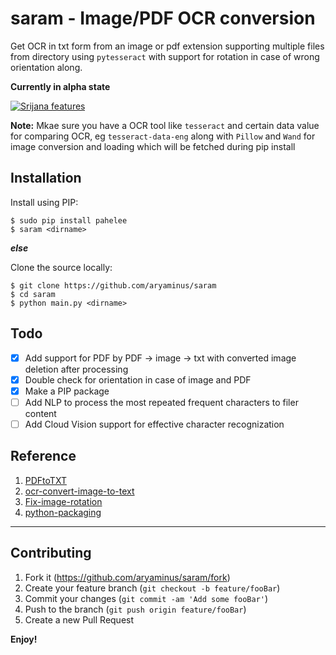 # saram - Image/PDF OCR conversion
Get OCR in txt form from an image or pdf extension supporting multiple files from directory using `pytesseract` with support for rotation in case of wrong orientation along.

**Currently in alpha state**

[![Srijana features](https://i.imgur.com/FDGpiwp.gif)](https://youtu.be/Cpj3XVdsK_g)

**Note:**
Mkae sure you have a OCR tool like `tesseract` and certain data value for comparing OCR, eg `tesseract-data-eng` along with `Pillow` and `Wand` for image conversion and loading which will be fetched during pip install

## Installation

Install using PIP:
```
$ sudo pip install pahelee
$ saram <dirname>
```
***else***

Clone the source locally:
```
$ git clone https://github.com/aryaminus/saram
$ cd saram
$ python main.py <dirname>
```

## Todo
- [x] Add support for PDF by PDF -> image -> txt with converted image deletion after processing
- [x] Double check for orientation in case of image and PDF
- [x] Make a PIP package
- [ ] Add NLP to process the most repeated frequent characters to filer content
- [ ] Add Cloud Vision support for effective character recognization

## Reference
1. <a href="https://github.com/lucab85/PDFtoTXT" target="_blank">PDFtoTXT</a>
2. <a href="https://github.com/prabhakar267/ocr-convert-image-to-text" target="_blank">ocr-convert-image-to-text</a>
3. <a href="https://pastebin.com/QFMpp28T" target="_blank">Fix-image-rotation</a>
4. <a href="https://python-packaging.readthedocs.io/en/latest/minimal.html" target="_blank">python-packaging </a>


-----------------------------------------------------------------------------------------------------------

## Contributing

1. Fork it (<https://github.com/aryaminus/saram/fork>)
2. Create your feature branch (`git checkout -b feature/fooBar`)
3. Commit your changes (`git commit -am 'Add some fooBar'`)
4. Push to the branch (`git push origin feature/fooBar`)
5. Create a new Pull Request

**Enjoy!**